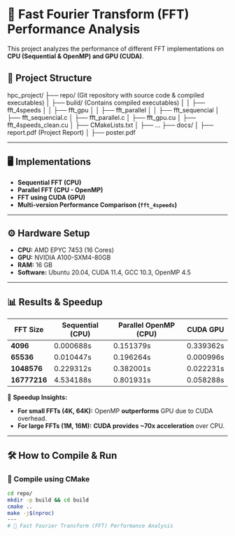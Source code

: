 # 🚀 Fast Fourier Transform (FFT) Performance Analysis

This project analyzes the performance of different FFT implementations on **CPU (Sequential & OpenMP) and GPU (CUDA)**.

## 📁 **Project Structure**

hpc_project/ ├── repo/ (Git repository with source code & compiled executables) │ ├── build/ (Contains compiled executables) │ │ ├── fft_4speeds │ │ ├── fft_gpu │ │ ├── fft_parallel │ │ ├── fft_sequencial │ ├── fft_sequencial.c │ ├── fft_parallel.c │ ├── fft_gpu.cu │ ├── fft_4speeds_clean.cu │ ├── CMakeLists.txt │ ├── ... ├── docs/ │ ├── report.pdf (Project Report) │ ├── poster.pdf


---

## **🖥 Implementations**
- **Sequential FFT (CPU)**
- **Parallel FFT (CPU - OpenMP)**
- **FFT using CUDA (GPU)**
- **Multi-version Performance Comparison (`fft_4speeds`)**

---

## **⚙️ Hardware Setup**
- **CPU:** AMD EPYC 7453 (16 Cores)
- **GPU:** NVIDIA A100-SXM4-80GB
- **RAM:** 16 GB
- **Software:** Ubuntu 20.04, CUDA 11.4, GCC 10.3, OpenMP 4.5

---

## **📊 Results & Speedup**
| FFT Size  | Sequential (CPU) | Parallel OpenMP (CPU) | CUDA GPU |
|-----------|-----------------|----------------------|---------|
| **4096**  | 0.000688s        | 0.151379s           | 0.339362s |
| **65536** | 0.010447s        | 0.196264s           | 0.000996s |
| **1048576** | 0.229312s      | 0.382001s           | 0.022231s |
| **16777216** | 4.534188s     | 0.801931s           | 0.058288s |

🚀 **Speedup Insights:**
- **For small FFTs (4K, 64K):** OpenMP **outperforms** GPU due to CUDA overhead.
- **For large FFTs (1M, 16M):** **CUDA provides ~70x acceleration** over CPU.

---

## **🛠 How to Compile & Run**
### **🔹 Compile using CMake**
```bash
cd repo/
mkdir -p build && cd build
cmake ..
make -j$(nproc)
---
# 🚀 Fast Fourier Transform (FFT) Performance Analysis


